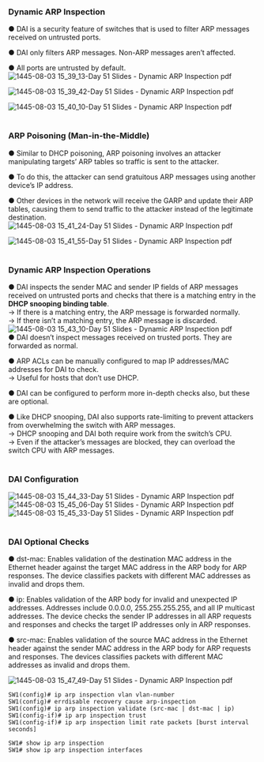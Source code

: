 ###  Dynamic ARP Inspection  

● DAI is a security feature of switches that is used to filter ARP messages received on untrusted ports.

● DAI only filters ARP messages. Non-ARP messages aren’t affected.

● All ports are untrusted by default.  
![1445-08-03 15_39_13-Day 51 Slides - Dynamic ARP Inspection pdf](https://github.com/0xVoLk/CCNA-Note/assets/100092212/23cfcdfb-a916-47fc-8aad-e70edc9ef177)

![1445-08-03 15_39_42-Day 51 Slides - Dynamic ARP Inspection pdf](https://github.com/0xVoLk/CCNA-Note/assets/100092212/ce8e82e5-638b-46b3-b4d4-ed7a0881c0da)

![1445-08-03 15_40_10-Day 51 Slides - Dynamic ARP Inspection pdf](https://github.com/0xVoLk/CCNA-Note/assets/100092212/b968f280-11bf-4968-b328-a771c03d7014)  
<br>


###  ARP Poisoning (Man-in-the-Middle)  

● Similar to DHCP poisoning, ARP poisoning involves an attacker manipulating targets’ ARP tables so traffic is sent to the attacker.

● To do this, the attacker can send gratuitous ARP messages using another device’s IP address.

● Other devices in the network will receive the GARP and update their ARP tables, causing them to send traffic to the attacker instead of the legitimate destination.  
![1445-08-03 15_41_24-Day 51 Slides - Dynamic ARP Inspection pdf](https://github.com/0xVoLk/CCNA-Note/assets/100092212/d3b7b4c0-c26a-4b02-8f0d-45cb72e99bda)

![1445-08-03 15_41_55-Day 51 Slides - Dynamic ARP Inspection pdf](https://github.com/0xVoLk/CCNA-Note/assets/100092212/b3c16664-3d42-4e91-8eb0-2feae827ee4a)  
<br>


###  Dynamic ARP Inspection Operations  

● DAI inspects the sender MAC and sender IP fields of ARP messages received on untrusted ports and checks that there is a matching entry in the **DHCP snooping binding table**.  
    → If there is a matching entry, the ARP message is forwarded normally.  
    → If there isn’t a matching entry, the ARP message is discarded.  
![1445-08-03 15_43_10-Day 51 Slides - Dynamic ARP Inspection pdf](https://github.com/0xVoLk/CCNA-Note/assets/100092212/f6bdb605-1d38-4bce-89b4-37365c0a92ad)  
● DAI doesn’t inspect messages received on trusted ports. They are forwarded as normal.

● ARP ACLs can be manually configured to map IP addresses/MAC addresses for DAI to check.  
    → Useful for hosts that don’t use DHCP.
    
● DAI can be configured to perform more in-depth checks also, but these are optional.

● Like DHCP snooping, DAI also supports rate-limiting to prevent attackers from overwhelming the switch with ARP messages.  
    → DHCP snooping and DAI both require work from the switch’s CPU.  
    → Even if the attacker’s messages are blocked, they can overload the switch CPU with ARP messages.  
<br>


###  DAI Configuration  

![1445-08-03 15_44_33-Day 51 Slides - Dynamic ARP Inspection pdf](https://github.com/0xVoLk/CCNA-Note/assets/100092212/755f45b5-d74c-4a77-a8d3-8c896b2f66e2)  
![1445-08-03 15_45_06-Day 51 Slides - Dynamic ARP Inspection pdf](https://github.com/0xVoLk/CCNA-Note/assets/100092212/5342ae71-f13c-48a3-9b64-5da2973a3fe8)  
![1445-08-03 15_45_33-Day 51 Slides - Dynamic ARP Inspection pdf](https://github.com/0xVoLk/CCNA-Note/assets/100092212/51e49827-1517-464c-8e8e-9f3c4d12c72f)  
<br>


###  DAI Optional Checks  

● dst-mac: Enables validation of the destination MAC address in the Ethernet header against the target MAC address in the ARP body for ARP responses. The device classifies packets with different MAC addresses as invalid and drops them.

● ip: Enables validation of the ARP body for invalid and unexpected IP addresses. Addresses include 0.0.0.0, 255.255.255.255, and all IP multicast addresses. The device checks the sender IP addresses in all ARP requests and responses and checks the target IP addresses only in ARP responses.

● src-mac: Enables validation of the source MAC address in the Ethernet header against the sender MAC address in the ARP body for ARP requests and responses. The devices classifies packets with different MAC addresses as invalid and drops them.

![1445-08-03 15_47_49-Day 51 Slides - Dynamic ARP Inspection pdf](https://github.com/0xVoLk/CCNA-Note/assets/100092212/4fc7bfdb-5b86-4643-bd64-2919ea50754c)

```
SW1(config)# ip arp inspection vlan vlan-number
SW1(config)# errdisable recovery cause arp-inspection
SW1(config)# ip arp inspection validate (src-mac | dst-mac | ip)
SW1(config-if)# ip arp inspection trust
SW1(config-if)# ip arp inspection limit rate packets [burst interval seconds]

SW1# show ip arp inspection
SW1# show ip arp inspection interfaces
```

